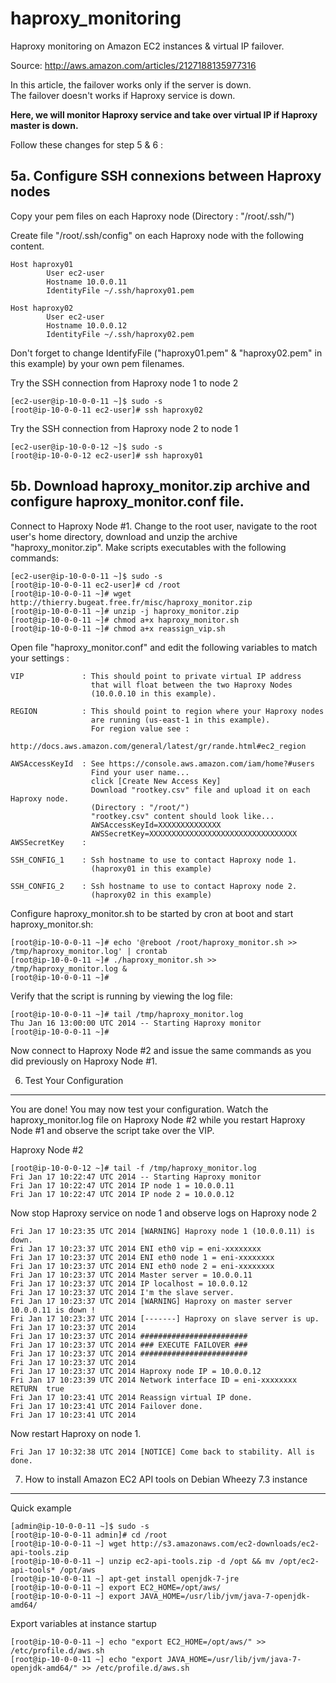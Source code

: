 haproxy_monitoring
==================

Haproxy monitoring on Amazon EC2 instances & virtual IP failover.

Source: http://aws.amazon.com/articles/2127188135977316

In this article, the failover works only if the server is down.  
The failover doesn't works if Haproxy service is down.  

**Here, we will monitor Haproxy service 
and take over virtual IP if Haproxy master is down.**

Follow these changes for step 5 & 6 :

5a. Configure SSH connexions between Haproxy nodes
--------------------------------------------------

Copy your pem files on each Haproxy node (Directory : "/root/.ssh/")

Create file "/root/.ssh/config" on each Haproxy node with the following content.

	Host haproxy01
	        User ec2-user
	        Hostname 10.0.0.11
	        IdentityFile ~/.ssh/haproxy01.pem

	Host haproxy02
	        User ec2-user
	        Hostname 10.0.0.12
	        IdentityFile ~/.ssh/haproxy02.pem

Don't forget to change IdentifyFile ("haproxy01.pem" & "haproxy02.pem" in this example) by your own pem filenames.

Try the SSH connection from Haproxy node 1 to node 2

	[ec2-user@ip-10-0-0-11 ~]$ sudo -s
	[root@ip-10-0-0-11 ec2-user]# ssh haproxy02

Try the SSH connection from Haproxy node 2 to node 1

	[ec2-user@ip-10-0-0-12 ~]$ sudo -s
	[root@ip-10-0-0-12 ec2-user]# ssh haproxy01



5b. Download haproxy_monitor.zip archive and configure haproxy_monitor.conf file.
---------------------------------------------------------------------------------

Connect to Haproxy Node #1. Change to the root user, navigate to the root user's home
directory, download and unzip the archive "haproxy_monitor.zip". Make scripts
executables with the following commands:

	[ec2-user@ip-10-0-0-11 ~]$ sudo -s
	[root@ip-10-0-0-11 ec2-user]# cd /root
	[root@ip-10-0-0-11 ~]# wget http://thierry.bugeat.free.fr/misc/haproxy_monitor.zip
	[root@ip-10-0-0-11 ~]# unzip -j haproxy_monitor.zip
	[root@ip-10-0-0-11 ~]# chmod a+x haproxy_monitor.sh
	[root@ip-10-0-0-11 ~]# chmod a+x reassign_vip.sh

Open file "haproxy_monitor.conf" and edit the following variables to match your settings :

	VIP             : This should point to private virtual IP address
                      that will float between the two Haproxy Nodes 
                      (10.0.0.10 in this example).

	REGION          : This should point to region where your Haproxy nodes 
                      are running (us-east-1 in this example).
                      For region value see : 
                      http://docs.aws.amazon.com/general/latest/gr/rande.html#ec2_region

	AWSAccessKeyId	: See https://console.aws.amazon.com/iam/home?#users
                      Find your user name...
                      click [Create New Access Key]
                      Download "rootkey.csv" file and upload it on each Haproxy node. 
                      (Directory : "/root/")
                      "rootkey.csv" content should look like...
                      AWSAccessKeyId=XXXXXXXXXXXXXX
                      AWSSecretKey=XXXXXXXXXXXXXXXXXXXXXXXXXXXXXXXXX
	AWSSecretKey	: 

	SSH_CONFIG_1	: Ssh hostname to use to contact Haproxy node 1.
	                  (haproxy01 in this example)

	SSH_CONFIG_2	: Ssh hostname to use to contact Haproxy node 2. 
	                  (haproxy02 in this example)

Configure haproxy_monitor.sh to be started by cron at boot and start haproxy_monitor.sh: 

	[root@ip-10-0-0-11 ~]# echo '@reboot /root/haproxy_monitor.sh >> /tmp/haproxy_monitor.log' | crontab
	[root@ip-10-0-0-11 ~]# ./haproxy_monitor.sh >> /tmp/haproxy_monitor.log &
	[root@ip-10-0-0-11 ~]# 

Verify that the script is running by viewing the log file:

	[root@ip-10-0-0-11 ~]# tail /tmp/haproxy_monitor.log 
	Thu Jan 16 13:00:00 UTC 2014 -- Starting Haproxy monitor
	[root@ip-10-0-0-11 ~]#

Now connect to Haproxy Node #2 and issue the same commands as you did previously on Haproxy Node #1.



6. Test Your Configuration
--------------------------

You are done! You may now test your configuration. Watch the haproxy_monitor.log 
file on Haproxy Node #2 while you restart Haproxy Node #1 and observe the script 
take over the VIP.

Haproxy Node #2

    [root@ip-10-0-0-12 ~]# tail -f /tmp/haproxy_monitor.log 
    Fri Jan 17 10:22:47 UTC 2014 -- Starting Haproxy monitor
    Fri Jan 17 10:22:47 UTC 2014 IP node 1 = 10.0.0.11
    Fri Jan 17 10:22:47 UTC 2014 IP node 2 = 10.0.0.12

Now stop Haproxy service on node 1 and observe logs on Haproxy node 2

    Fri Jan 17 10:23:35 UTC 2014 [WARNING] Haproxy node 1 (10.0.0.11) is down.
    Fri Jan 17 10:23:37 UTC 2014 ENI eth0 vip = eni-xxxxxxxx
    Fri Jan 17 10:23:37 UTC 2014 ENI eth0 node 1 = eni-xxxxxxxx
    Fri Jan 17 10:23:37 UTC 2014 ENI eth0 node 2 = eni-xxxxxxxx
    Fri Jan 17 10:23:37 UTC 2014 Master server = 10.0.0.11
    Fri Jan 17 10:23:37 UTC 2014 IP localhost = 10.0.0.12
    Fri Jan 17 10:23:37 UTC 2014 I'm the slave server.
    Fri Jan 17 10:23:37 UTC 2014 [WARNING] Haproxy on master server 10.0.0.11 is down !
    Fri Jan 17 10:23:37 UTC 2014 [-------] Haproxy on slave server is up.
    Fri Jan 17 10:23:37 UTC 2014
    Fri Jan 17 10:23:37 UTC 2014 ########################
    Fri Jan 17 10:23:37 UTC 2014 ### EXECUTE FAILOVER ###
    Fri Jan 17 10:23:37 UTC 2014 ########################
    Fri Jan 17 10:23:37 UTC 2014
    Fri Jan 17 10:23:37 UTC 2014 Haproxy node IP = 10.0.0.12
    Fri Jan 17 10:23:39 UTC 2014 Network interface ID = eni-xxxxxxxx
    RETURN  true
    Fri Jan 17 10:23:41 UTC 2014 Reassign virtual IP done.
    Fri Jan 17 10:23:41 UTC 2014 Failover done.
    Fri Jan 17 10:23:41 UTC 2014

Now restart Haproxy on node 1. 

    Fri Jan 17 10:32:38 UTC 2014 [NOTICE] Come back to stability. All is done.



7. How to install Amazon EC2 API tools on Debian Wheezy 7.3 instance
--------------------------------------------------------------------

Quick example  

	[admin@ip-10-0-0-11 ~]$ sudo -s
	[root@ip-10-0-0-11 admin]# cd /root
    [root@ip-10-0-0-11 ~] wget http://s3.amazonaws.com/ec2-downloads/ec2-api-tools.zip
    [root@ip-10-0-0-11 ~] unzip ec2-api-tools.zip -d /opt && mv /opt/ec2-api-tools* /opt/aws
    [root@ip-10-0-0-11 ~] apt-get install openjdk-7-jre
    [root@ip-10-0-0-11 ~] export EC2_HOME=/opt/aws/
    [root@ip-10-0-0-11 ~] export JAVA_HOME=/usr/lib/jvm/java-7-openjdk-amd64/

Export variables at instance startup

    [root@ip-10-0-0-11 ~] echo "export EC2_HOME=/opt/aws/" >> /etc/profile.d/aws.sh
    [root@ip-10-0-0-11 ~] echo "export JAVA_HOME=/usr/lib/jvm/java-7-openjdk-amd64/" >> /etc/profile.d/aws.sh

